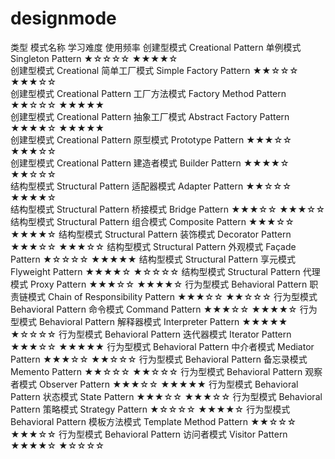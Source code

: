 # designmode
类型       模式名称         学习难度   使用频率 
创建型模式 Creational Pattern 
单例模式   Singleton Pattern ★☆☆☆☆ ★★★★☆  
创建型模式 Creational 简单工厂模式 Simple Factory Pattern ★★☆☆☆ ★★★☆☆   
创建型模式 Creational Pattern 工厂方法模式 Factory Method Pattern ★★☆☆☆ ★★★★★   
创建型模式 Creational Pattern 抽象工厂模式 Abstract Factory Pattern ★★★★☆ ★★★★★   
创建型模式 Creational Pattern 原型模式 Prototype Pattern ★★★☆☆ ★★★☆☆   
创建型模式 Creational Pattern 建造者模式 Builder Pattern ★★★★☆ ★★☆☆☆   
结构型模式 Structural Pattern 适配器模式 Adapter Pattern ★★☆☆☆ ★★★★☆   
结构型模式 Structural Pattern 桥接模式 Bridge Pattern ★★★☆☆ ★★★☆☆   
结构型模式 Structural Pattern 组合模式 Composite Pattern ★★★☆☆ ★★★★☆ 
结构型模式 Structural Pattern 装饰模式 Decorator Pattern ★★★☆☆ ★★★☆☆ 
结构型模式 Structural Pattern 外观模式 Façade Pattern ★☆☆☆☆ ★★★★★ 
结构型模式 Structural Pattern 享元模式 Flyweight Pattern ★★★★☆ ★☆☆☆☆ 
结构型模式 Structural Pattern 代理模式 Proxy Pattern ★★★☆☆ ★★★★☆ 
行为型模式 Behavioral Pattern 职责链模式 Chain of Responsibility Pattern ★★★☆☆ ★★☆☆☆ 
行为型模式 Behavioral Pattern 命令模式 Command Pattern ★★★☆☆ ★★★★☆ 
行为型模式 Behavioral Pattern 解释器模式 Interpreter Pattern ★★★★★ ★☆☆☆☆ 
行为型模式 Behavioral Pattern 迭代器模式 Iterator Pattern ★★★☆☆ ★★★★★ 
行为型模式 Behavioral Pattern 中介者模式 Mediator Pattern ★★★☆☆ ★★☆☆☆ 
行为型模式 Behavioral Pattern 备忘录模式 Memento Pattern ★★☆☆☆ ★★☆☆☆ 
行为型模式 Behavioral Pattern 观察者模式 Observer Pattern ★★★☆☆ ★★★★★ 
行为型模式 Behavioral Pattern 状态模式 State Pattern ★★★☆☆ ★★★☆☆ 
行为型模式 Behavioral Pattern 策略模式 Strategy Pattern ★☆☆☆☆ ★★★★☆ 
行为型模式 Behavioral Pattern 模板方法模式 Template Method Pattern ★★☆☆☆ ★★★☆☆ 
行为型模式 Behavioral Pattern 访问者模式 Visitor Pattern ★★★★☆ ★☆☆☆☆

